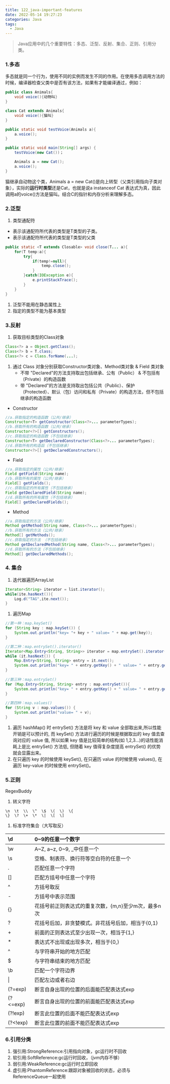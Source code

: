 ```yaml
---
title: 122_java-important-features
date: 2022-05-14 19:27:23
categories: Java
tags:
  - Java
---
```


> Java应用中的几个重要特性：多态、泛型、反射、集合、正则、引用分类。

<!-- more -->

### 1.多态

多态就是同一个行为，使用不同的实例而发生不同的作用。在使用多态调用方法的时候，编译器检查父类中是否有该方法，如果有才能编译通过，例如：

```java
public class Animals{
    void voice(){动物叫}
}

class Cat extends Animals{
    void voice(){猫叫}
}

public static void testVoice(Animals a){
    a.voice();
}

public static void main(String[] args) {
    testVoice(new Cat())；

    Animals a = new Cat();
    a.voice();
}
```

猫继承自动物这个类，Animals a = new Cat()是向上转型（父类引用指向子类对象），实际的**运行时类型**还是Cat，也就是说a instanceof Cat 表达式为真，因此调用a的voice()方法是猫叫。结合C的指针和内存分析来理解多态。

### 2.泛型

1. 类型通配符

- <? extends T>表示该通配符所代表的类型是T类型的子类。
- <? super T>表示该通配符所代表的类型是T类型的父类

```java
public static <T extends Closable> void close(T... a){
    for(T temp:a){
        try{
            if(temp!=null){
                temp.close();
            }
        }catch(IOException e){
            e.printStackTrace();
        }
    }
}
```

1. 泛型不能用在静态属性上
2. 指定的类型不能为基本类型

### 3.反射

1. 获取目标类型的Class对象

```java
Class<?> a = Object.getClass();
Class<?> b = T.class;
Class<?> c = Class.forName(...);
```

1. 通过 Class 对象分别获取Constructor类对象、Method类对象 & Field 类对象
   - 不带 "Declared"的方法支持取出包括继承、公有（Public） & 不包括有（Private）的构造函数
   - 带 "Declared"的方法是支持取出包括公共（Public）、保护（Protected）、默认（包）访问和私有（Private）的构造方法，但不包括继承的构造函数

- Constructor

```java
//a.获取指定的构造函数（公共/继承）
Constructor<T> getConstructor(Class<?>... parameterTypes);
//b.获取所有的构造函数（公共/继承） 
Constructor<?>[] getConstructors(); 
//c.获取指定的构造函数（不包括继承）
Constructor<T> getDeclaredConstructor(Class<?>... parameterTypes);
//d.获取所有的构造函（不包括继承）
Constructor<?>[] getDeclaredConstructors(); 
```

- Field

```java
//a.获取指定的属性（公共/继承）
Field getField(String name);
//b.获取所有的属性（公共/继承）
Field[] getFields();
//c.获取指定的所有属性（不包括继承）
Field getDeclaredField(String name);
//d.获取所有的所有属性（不包括继承）
Field[] getDeclaredFields();
```

- Method

```java
//a.获取指定的方法（公共/继承）
Method getMethod(String name, Class<?>... parameterTypes);
//b.获取所有的方法（公共/继承）
Method[] getMethods();
//c.获取指定的方法 （不包括继承）
Method getDeclaredMethod(String name, Class<?>... parameterTypes);
//d.获取所有的方法（不包括继承）
Method[] getDeclaredMethods();
```

### 4. 集合

1. 迭代器遍历ArrayList

```java
Iterator<String> iterator = list.iterator();
while(ite.hasNext()){
    Log.d("TAG",ite.next());
}
```

1. 遍历Map

```java
//第一种：map.keySet()
for (String key : map.keySet()) {
    System.out.println("key= "+ key + " value= " + map.get(key));
}

//第二种：map.entrySet().iterator()
Iterator<Map.Entry<String, String>> iterator = map.entrySet().iterator();
while (it.hasNext()) {
    Map.Entry<String, String> entry = it.next();
    System.out.println("key= " + entry.getKey() + " value= " + entry.getValue());
}
      
//第三种：map.entrySet()
for (Map.Entry<String, String> entry : map.entrySet()){
    System.out.println("key= " + entry.getKey() + " value= " + entry.getValue());
}
    
//第四种：map.values()
for (String v : map.values()) {
    System.out.println("value= " + v);
}
```

1. 遍历 hashMap() 时 entrySet() 方法是将 key 和 value 全部取出来,所以性能开销是可以预计的, 而 keySet() 方法进行遍历的时候是根据取出的 key 值去查询对应的 value 值, 所以如果 key 值是比较简单的结构(如 1,2,3…)的话性能消耗上是比 entrySet() 方法低, 但随着 key 值得复杂度提高 entrySet() 的优势就会显露出来。
2. 在只遍历 key 的时候使用 keySet(), 在只遍历 value 的时候使用 values(), 在遍历 key-value 的时候使用 entrySet()。

### 5.正则

RegexBuddy

1. 转义字符

```
\n  \t  \\  \^  \$  \(  \)  \{  
\}  \?  \+  \*  \|  \[  \]
```

1. 标准字符集合（大写取反）

| \d       | 0~9的任意一个数字                                   |
| :------- | :-------------------------------------------------- |
| \w       | A~Z, a~z, 0~9, _中任意一个                          |
| \s       | 空格、制表符、换行符等空白符的任意一个              |
| .        | 匹配任意一个字符                                    |
| []       | 匹配方括号中任意一个字符                            |
| ^        | 方括号取反                                          |
| -        | 方括号中表示范围                                    |
| {}       | 花括号前正则表达式的重复次数，{m,n}至少m次，最多n次 |
| ?        | 花括号后加，非贪婪模式。非花括号后加，相当于{0,1}   |
| +        | 前面的正则表达式至少出现一次，相当于{1,}            |
| *        | 表达式不出现或出现多次，相当于{0,}                  |
| ^        | 与字符串开始的地方匹配                              |
| $        | 与字符串结束的地方匹配                              |
| \b       | 匹配一个字符边界                                    |
| \|       | 匹配左边或者右边                                    |
| (?=exp)  | 断言自身出现的位置的后面能匹配表达式exp             |
| (?<=exp) | 断言自身出现的位置的前面能匹配表达式exp             |
| (?!exp)  | 断言此位置的后面不能匹配表达式exp                   |
| (?<!exp) | 断言此位置的前面不能匹配表达式exp                   |

### 6.引用分类

1. 强引用:StrongReference:引用指向对象，gc运行时不回收
2. 软引用:SoftReference:gc运行时回收，（jvm内存不够）
3. 弱引用:WeakReference:gc运行时立即回收
4. 虚引用:PhantomReference:跟踪对象被回收的状态，必须与ReferenceQueue一起使用
